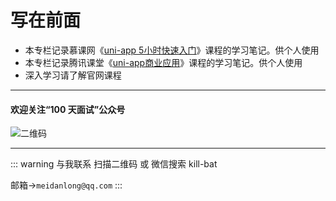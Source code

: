 # 写在前面
* 本专栏记录慕课网《[uni-app 5小时快速入门](https://www.imooc.com/learn/1215)》课程的学习笔记。供个人使用
* 本专栏记录腾讯课堂《[uni-app商业应用](https://ke.qq.com/course/379043)》课程的学习笔记。供个人使用
* 深入学习请了解官网课程

---

#### 欢迎关注“100 天面试”公众号

![二维码](https://s2.ax1x.com/2020/01/07/l6B02T.jpg)

---

::: warning 与我联系
扫描二维码 或 微信搜索 kill-bat

邮箱->`meidanlong@qq.com`
:::
